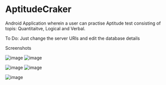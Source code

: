 # AptitudeCraker
Android Application wherein a user can practise Aptitude test consisting of topis: Quantitaitve, Logical and Verbal.

To Do:
Just change the server URls and edit the database details 

Screenshots

![image](https://user-images.githubusercontent.com/17126310/43787425-9169938c-9a88-11e8-912f-f57c77b86bd4.png)  ![image](https://user-images.githubusercontent.com/17126310/43787447-9f721986-9a88-11e8-878c-53abfe8d1b7c.png)

![image](https://user-images.githubusercontent.com/17126310/43787683-2d823b02-9a89-11e8-857d-51fd99bd1351.png)  ![image](https://user-images.githubusercontent.com/17126310/43787928-cfbf2722-9a89-11e8-9e4c-a8e4121a6463.png)





![image](https://user-images.githubusercontent.com/17126310/43787706-3f9b4180-9a89-11e8-8f45-759e04c884c0.png)
